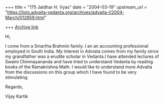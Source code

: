 +++
title = "175 Jaldhar H. Vyas"
date = "2004-03-19"
upstream_url = "https://lists.advaita-vedanta.org/archives/advaita-l/2004-March/012859.html"

+++
[Archive link](https://lists.advaita-vedanta.org/archives/advaita-l/2004-March/012859.html)

Hi,

I come from a Smartha Brahmin family. I an an accounting professional
employed in South India. My interest in Adviata comes from my family since
my grandfather was a erudite scholar in Vedanta.I have attended lectures
of Swami Chinmayananda and have tried to understand Vedanta by reading
books of the Ramakrishna Math. I would like to understand more Advaita
from the discussions on this group which I have found to be very
stimulating.

Regards,

Vijay Kartik

